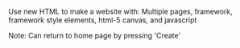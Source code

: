 Use new HTML to make a website with:
Multiple pages, framework, framework style elements, html-5 canvas, and javascript

Note: Can return to home page by pressing 'Create'